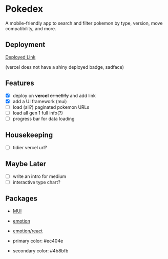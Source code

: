 # Pokedex

A mobile-friendly app to search and filter pokemon by type, version, move compatibility, and more.

## Deployment

[Deployed Link](https://pokedex-smoky.vercel.app/)

(vercel does not have a shiny deployed badge, sadface)

## Features

- [x] deploy on **vercel** ~~or netlify~~ and add link
- [x] add a UI framework (mui)
- [ ] load (all?) paginated pokemon URLs
- [ ] load all gen 1 full info(?)
- [ ] progress bar for data loading

## Housekeeping

- [ ] tidier vercel url?

## Maybe Later

- [ ] write an intro for medium
- [ ] interactive type chart?

## Packages

- [MUI](https://mui.com/)
- [emotion](https://emotion.sh/docs/introduction)
- [emotion/react](https://emotion.sh/docs/@emotion/react)

- primary color: #ec404e
- secondary color: #4b8bfb
